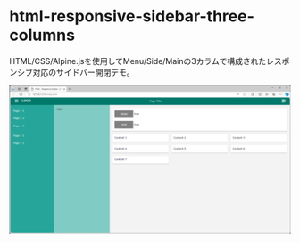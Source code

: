 # html-responsive-sidebar-three-columns
HTML/CSS/Alpine.jsを使用してMenu/Side/Mainの3カラムで構成されたレスポンシブ対応のサイドバー開閉デモ。

![画面イメージ](img/demo-1.png "画面イメージ")
